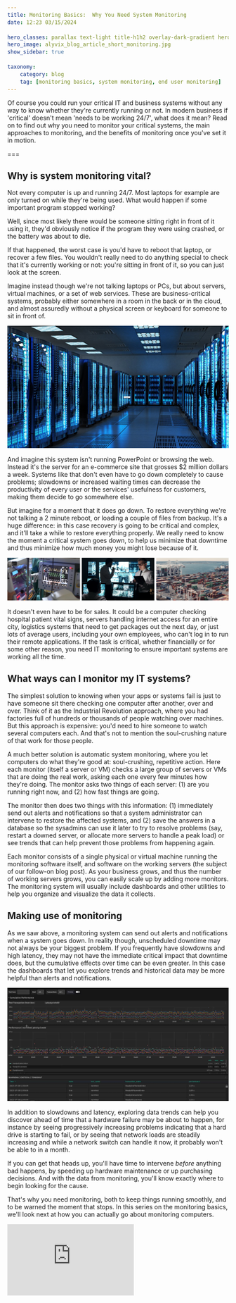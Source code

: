```yaml
---
title: Monitoring Basics:  Why You Need System Monitoring
date: 12:23 03/15/2024

hero_classes: parallax text-light title-h1h2 overlay-dark-gradient hero-large
hero_image: alyvix_blog_article_short_monitoring.jpg
show_sidebar: true

taxonomy:
    category: blog
    tag: [monitoring basics, system monitoring, end user monitoring]
---
```


<!--BLOG ABSTRACT-->

Of course you could run your critical IT and business systems without any way to know whether they're currently running or not.  In modern business if 'critical' doesn't mean 'needs to be working 24/7', what does it mean? Read on to find out why you need to monitor your critical systems, the main approaches to monitoring, and the benefits of monitoring once you've set it in motion.

===

<!--BLOG ARTICLE-->

## Why is system monitoring vital?

Not every computer is up and running 24/7.  Most laptops for example are only turned on while they're being used.  What would happen if some important program stopped working?

Well, since most likely there would be someone sitting right in front of it using it, they'd obviously notice if the program they were using crashed, or the battery was about to die.

If that happened, the worst case is you'd have to reboot that laptop, or recover a few files.  You wouldn't really need to do anything special to check that it's currently working or not: you're sitting in front of it, so you can just look at the screen.

Imagine instead though we're not talking laptops or PCs, but about servers, virtual machines, or a set of web services.  These are business-critical systems, probably either somewhere in a room in the back or in the cloud, and almost assuredly without a physical screen or keyboard for someone to sit in front of.

![Server room with no ](alyvix_blog_article_short_monitoring01.png)

And imagine this system isn't running PowerPoint or browsing the web.  Instead it's the server for an e-commerce site that grosses $2 million dollars a week.  Systems like that don't even have to go down completely to cause problems; slowdowns or increased waiting times can decrease the productivity of every user or the services' usefulness for customers, making them decide to go somewhere else.

But imagine for a moment that it does go down. To restore everything we're not talking a 2 minute reboot, or loading a couple of files from backup.  It's a huge difference: in this case recovery is going to be critical and complex, and it'll take a while to restore everything properly.  We really need to know the moment a critical system goes down, to help us minimize that downtime and thus minimize how much money you might lose because of it.

![Example scenarios](alyvix_blog_article_short_monitoring02.png)

It doesn't even have to be for sales.  It could be a computer checking hospital patient vital signs, servers handling internet access for an entire city, logistics systems that need to get packages out the next day, or just lots of average users, including your own employees, who can't log in to run their remote applications.  If the task is critical, whether financially or for some other reason, you need IT monitoring to ensure important systems are working all the time.


## What ways can I monitor my IT systems?

The simplest solution to knowing when your apps or systems fail is just to have someone sit there checking one computer after another, over and over.  Think of it as the Industrial Revolution approach, where you had factories full of hundreds or thousands of people watching over machines.  But this approach is expensive: you'd need to hire someone to watch several computers each.  And that's not to mention the soul-crushing nature of that work for those people.

A much better solution is automatic system monitoring, where you let computers do what they're good at: soul-crushing, repetitive action.  Here each monitor (itself a server or VM) checks a large group of servers or VMs that are doing the real work, asking each one every few minutes how they're doing.  The monitor asks two things of each server:  (1) are you running right now, and (2) how fast things are going.

The monitor then does two things with this information:  (1) immediately send out alerts and notifications so that a system administrator can intervene to restore the affected systems, and (2) save the answers in a database so the sysadmins can use it later to try to resolve problems (say, restart a downed server, or allocate more servers to handle a peak load) or see trends that can help prevent those problems from happening again.

Each monitor consists of a single physical or virtual machine running the monitoring software itself, and software on the working servers (the subject of our follow-on blog post).  As your business grows, and thus the number of working servers grows, you can easily scale up by adding more monitors.  The monitoring system will usually include dashboards and other utilities to help you organize and visualize the data it collects.


## Making use of monitoring

As we saw above, a monitoring system can send out alerts and notifications when a system goes down.  In reality though, unscheduled downtime may not always be your biggest problem.  If you frequently have slowdowns and high latency, they may not have the immediate critical impact that downtime does, but the cumulative effects over time can be even greater.  In this case the dashboards that let you explore trends and historical data may be more helpful than alerts and notifications.

![Dashboard with historical data](alyvix_blog_article_short_monitoring03.png)

In addition to slowdowns and latency, exploring data trends can help you discover ahead of time that a hardware failure may be about to happen, for instance by seeing progressively increasing problems indicating that a hard drive is starting to fail, or by seeing that network loads are steadily increasing and while a network switch can handle it now, it probably won't be able to in a month.

If you can get that heads up, you'll have time to intervene *before* anything bad happens, by speeding up hardware maintenance or up purchasing decisions.  And with the data from monitoring, you'll know exactly where to begin looking for the cause.

That's why you need monitoring, both to keep things running smoothly, and to be warned the moment that stops.  In this series on the monitoring basics, we'll look next at how you can actually go about monitoring computers.


<iframe width="288" height="162" src="https://www.youtube.com/embed/TzdrJvhyZ8g?color=white&rel=0" frameborder="0" allow="accelerometer; autoplay; encrypted-media; gyroscope; picture-in-picture" allowfullscreen></iframe>
